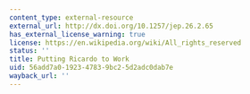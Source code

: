 ```yaml
---
content_type: external-resource
external_url: http://dx.doi.org/10.1257/jep.26.2.65
has_external_license_warning: true
license: https://en.wikipedia.org/wiki/All_rights_reserved
status: ''
title: Putting Ricardo to Work
uid: 56add7a0-1923-4783-9bc2-5d2adc0dab7e
wayback_url: ''
---
```


